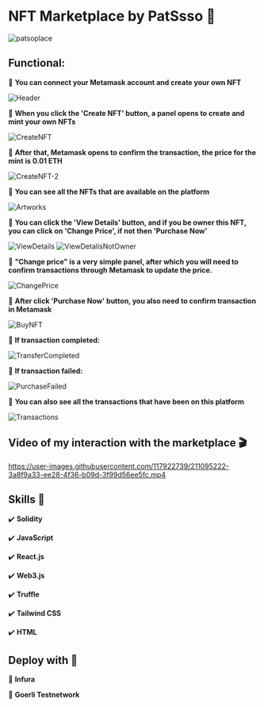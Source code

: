 # NFT Marketplace by PatSsso :loudspeaker:
![patsoplace](https://user-images.githubusercontent.com/117922739/211088967-ad3d13d3-abb9-4c9b-bd54-c082be085b0f.PNG)


## Functional: 
:small_blue_diamond: **You can connect your Metamask account and create your own NFT**

![Header](https://user-images.githubusercontent.com/117922739/211089413-3534d436-edbc-4095-8ddf-04b3cb2ee0e1.png)

:small_blue_diamond: **When you click the 'Create NFT' button, a panel opens to create and mint your own NFTs**

![CreateNFT](https://user-images.githubusercontent.com/117922739/211089900-ec334745-3a0e-43b8-a6df-e424a6ee55ff.PNG)

:small_blue_diamond: **After that, Metamask opens to confirm the transaction, the price for the mint is 0.01 ETH**

![CreateNFT-2](https://user-images.githubusercontent.com/117922739/211090157-1f6ad11c-0853-42a8-b020-824a79170919.PNG)

:small_blue_diamond: **You can see all the NFTs that are available on the platform**

![Artworks](https://user-images.githubusercontent.com/117922739/211090426-75c7af55-7b36-4330-a787-5a43926ec33b.PNG)

:small_blue_diamond: **You can click the 'View Details' button, and if you be owner this NFT, you can click on 'Change Price', if not then 'Purchase Now'**

![ViewDetails](https://user-images.githubusercontent.com/117922739/211090889-5c1e31ea-fba6-4f31-80a5-a53a93a3c12e.PNG)
![ViewDetalisNotOwner](https://user-images.githubusercontent.com/117922739/211090910-7a161e25-e09f-4534-aea6-05fe44671cf4.PNG)


:small_blue_diamond: **"Change price" is a very simple panel, after which you will need to confirm transactions through Metamask to update the price.**

![ChangePrice](https://user-images.githubusercontent.com/117922739/211091130-7e9c30b2-0c73-4372-b3d1-6131ffd05f87.PNG)

:small_blue_diamond: **After click 'Purchase Now' button, you also need to confirm transaction in Metamask**

![BuyNFT](https://user-images.githubusercontent.com/117922739/211091637-2a69266e-f08c-405e-bb10-e6241434d789.PNG)

:small_blue_diamond: **If transaction completed:**

![TransferCompleted](https://user-images.githubusercontent.com/117922739/211091806-9503c849-288a-4af5-9f38-828b45d48dc7.PNG)

:small_blue_diamond: **If transaction failed:**

![PurchaseFailed](https://user-images.githubusercontent.com/117922739/211091841-3c5f8c84-e76d-41ef-a059-fb2b942785ae.PNG)

:small_blue_diamond: **You can also see all the transactions that have been on this platform**

![Transactions](https://user-images.githubusercontent.com/117922739/211091997-e6b5007f-4d70-447f-9edb-c97c077c5479.PNG)

## Video of my interaction with the marketplace  :clapper:
https://user-images.githubusercontent.com/117922739/211095222-3a8f9a33-ee28-4f36-b09d-3f99d56ee5fc.mp4

## Skills :pushpin:
:heavy_check_mark: **Solidity**

:heavy_check_mark: **JavaScript**

:heavy_check_mark: **React.js**

:heavy_check_mark: **Web3.js**

:heavy_check_mark: **Truffle**

:heavy_check_mark: **Tailwind CSS**

:heavy_check_mark: **HTML**


## Deploy with :newspaper:

:small_orange_diamond: **Infura**

:small_orange_diamond: **Goerli Testnetwork**


